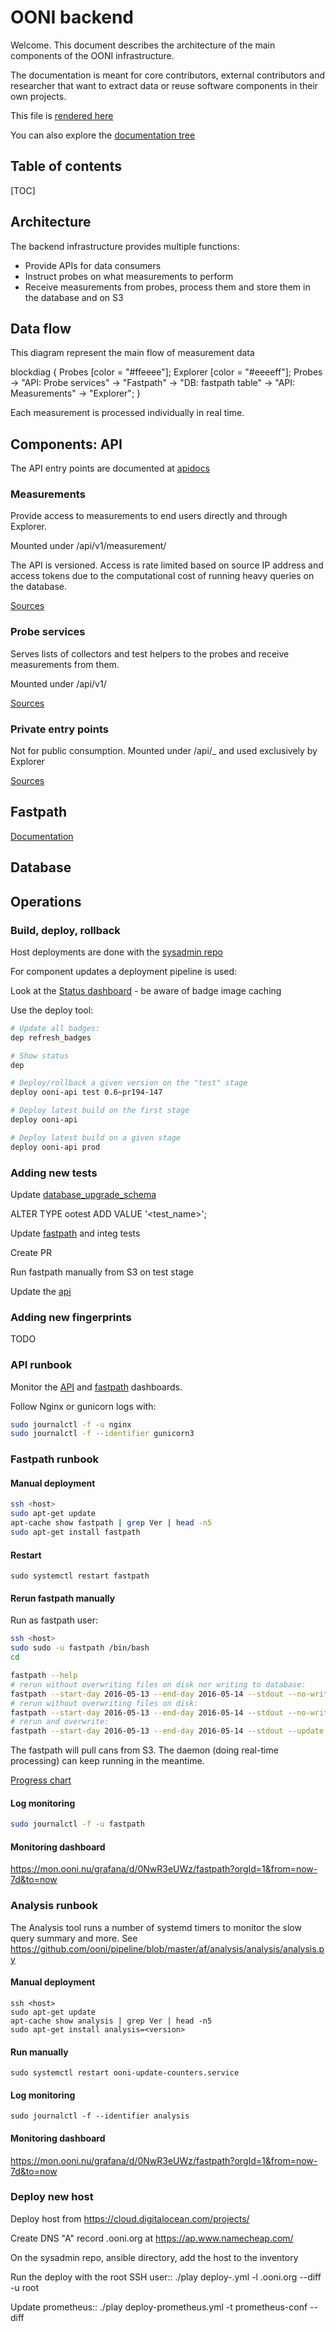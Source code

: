 # OONI backend

Welcome. This document describes the architecture of the main components of the
OONI infrastructure.

The documentation is meant for core contributors, external contributors and researcher
that want to extract data or reuse software components in their own projects.

This file is [rendered here](https://ooni.github.io/pipeline/README.html)

You can also explore the [documentation tree](https://ooni.github.io/pipeline/)

## Table of contents

[TOC]

## Architecture

The backend infrastructure provides multiple functions:
 * Provide APIs for data consumers
 * Instruct probes on what measurements to perform
 * Receive measurements from probes, process them and store them in the database and on S3

## Data flow

This diagram represent the main flow of measurement data


blockdiag {
  Probes [color = "#ffeeee"];
  Explorer [color = "#eeeeff"];
  Probes -> "API: Probe services" -> "Fastpath" -> "DB: fastpath table" -> "API: Measurements" -> "Explorer";
}

Each measurement is processed individually in real time.


## Components: API

The API entry points are documented at [apidocs](https://api.ooni.io/apidocs/)

### Measurements

Provide access to measurements to end users directly and through Explorer.

Mounted under /api/v1/measurement/

The API is versioned. Access is rate limited based on source IP address and access tokens
due to the computational cost of running heavy queries on the database.

[Sources](https://github.com/ooni/api/blob/master/newapi/ooniapi/probe_services.py)

### Probe services

Serves lists of collectors and test helpers to the probes and receive measurements from them.

Mounted under /api/v1/

[Sources](https://github.com/ooni/api/blob/master/newapi/ooniapi/probe_services.py)

### Private entry points

Not for public consumption. Mounted under /api/_ and used exclusively by Explorer

[Sources](https://github.com/ooni/api/blob/master/newapi/ooniapi/private.py)

## Fastpath

[Documentation](af/fastpath/fastpath/core.html)

## Database




## Operations

### Build, deploy, rollback

Host deployments are done with the [sysadmin repo](https://github.com/ooni/sysadmin)

For component updates a deployment pipeline is used:

Look at the [Status dashboard](https://github.com/ooni/backend/wiki/Backend) - be aware of badge image caching

Use the deploy tool:

```bash
# Update all badges:
dep refresh_badges

# Show status
dep

# Deploy/rollback a given version on the "test" stage
deploy ooni-api test 0.6~pr194-147

# Deploy latest build on the first stage
deploy ooni-api

# Deploy latest build on a given stage
deploy ooni-api prod

```

### Adding new tests

Update [database_upgrade_schema](https://github.com/ooni/pipeline/blob/master/af/fastpath/database_upgrade_schema.py)

ALTER TYPE ootest ADD VALUE '<test_name>';

Update [fastpath](https://github.com/ooni/pipeline/blob/master/af/fastpath/fastpath/core.py) and integ tests

Create PR

Run fastpath manually from S3 on test stage

Update the [api](https://github.com/ooni/api/blob/master/newapi/ooniapi/measurements.py#L491)

### Adding new fingerprints

TODO

### API runbook

Monitor the [API](https://mon.ooni.nu/grafana/d/CkdDBscGz/ams-pg-api?orgId=1) and 
[fastpath](https://mon.ooni.nu/grafana/d/75nnWVpMz/fastpath-ams-pg?orgId=1) dashboards.

Follow Nginx or gunicorn logs with:
```bash
sudo journalctl -f -u nginx
sudo journalctl -f --identifier gunicorn3
```

### Fastpath runbook

#### Manual deployment

```bash
ssh <host>
sudo apt-get update
apt-cache show fastpath | grep Ver | head -n5
sudo apt-get install fastpath
```

#### Restart
`sudo systemctl restart fastpath`

#### Rerun fastpath manually

Run as fastpath user:

```bash
ssh <host>
sudo sudo -u fastpath /bin/bash
cd
```

```bash
fastpath --help
# rerun without overwriting files on disk nor writing to database:
fastpath --start-day 2016-05-13 --end-day 2016-05-14 --stdout --no-write-msmt --no-write-to-db
# rerun without overwriting files on disk:
fastpath --start-day 2016-05-13 --end-day 2016-05-14 --stdout --no-write-msmt
# rerun and overwrite:
fastpath --start-day 2016-05-13 --end-day 2016-05-14 --stdout --update
```

The fastpath will pull cans from S3.
The daemon (doing real-time processing) can keep running in the meantime.

[Progress chart](https://mon.ooni.nu/prometheus/new/graph?g0.expr=netdata_statsd_gauge_fastpath_s3feeder_s3_download_percentage_value_average%7Bdimension%3D%22gauge%22%7D&g0.tab=0&g0.stacked=1&g0.range_input=2h&g1.expr=netdata_statsd_gauge_fastpath_load_s3_reports_remaining_files_value_average%7Bdimension%3D%22gauge%22%7D&g1.tab=0&g1.stacked=1&g1.range_input=1h)
#### Log monitoring

```bash
sudo journalctl -f -u fastpath
```

#### Monitoring dashboard

https://mon.ooni.nu/grafana/d/0NwR3eUWz/fastpath?orgId=1&from=now-7d&to=now

### Analysis runbook

The Analysis tool runs a number of systemd timers to monitor the slow query summary and more.
See https://github.com/ooni/pipeline/blob/master/af/analysis/analysis/analysis.py

#### Manual deployment

```
ssh <host>
sudo apt-get update
apt-cache show analysis | grep Ver | head -n5
sudo apt-get install analysis=<version>
```

#### Run manually

`sudo systemctl restart ooni-update-counters.service`

#### Log monitoring

```
sudo journalctl -f --identifier analysis
```

#### Monitoring dashboard

https://mon.ooni.nu/grafana/d/0NwR3eUWz/fastpath?orgId=1&from=now-7d&to=now


### Deploy new host

Deploy host from https://cloud.digitalocean.com/projects/

Create DNS "A" record <name>.ooni.org at https://ap.www.namecheap.com/

On the sysadmin repo, ansible directory, add the host to the inventory

Run the deploy with the root SSH user::
  ./play deploy-<foo>.yml -l <name>.ooni.org --diff -u root

Update prometheus::
./play deploy-prometheus.yml -t prometheus-conf --diff
